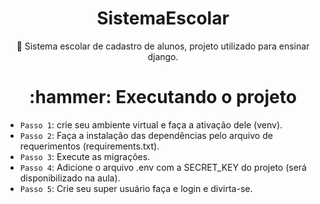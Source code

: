 <h1 align="center">SistemaEscolar</h1>

<p align="center">🚀 Sistema escolar de cadastro de alunos, projeto utilizado para ensinar django. </p>

<h1 align="center"> :hammer: Executando o projeto </h1>

- `Passo 1`: crie seu ambiente virtual e faça a ativação dele (venv).
- `Passo 2`: Faça a instalação das dependências pelo arquivo de requerimentos (requirements.txt).
- `Passo 3`: Execute as migrações.
- `Passo 4`: Adicione o arquivo .env com a SECRET_KEY do projeto (será disponibilizado na aula).
- `Passo 5`: Crie seu super usuário faça e login e divirta-se.
